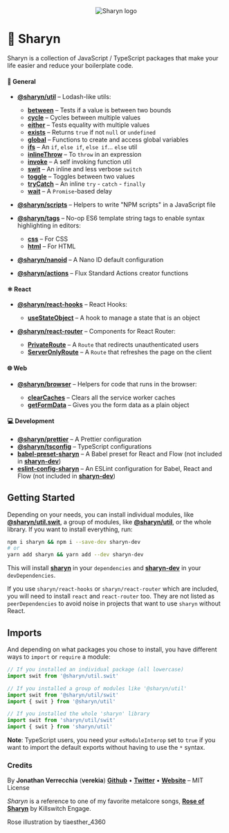 <div align="center">
  <img src="https://user-images.githubusercontent.com/40995577/42487947-ea40d256-840b-11e8-8acc-50e62a3226b7.png" alt="Sharyn logo">
</div>

# 🌹 Sharyn

Sharyn is a collection of JavaScript / TypeScript packages that make your life easier and reduce your boilerplate code.

#### 💯 General

- [**@sharyn/util**](https://github.com/sharynjs/sharyn/blob/master/packages/util/README.md#readme) – Lodash-like utils:
  - [**between**](https://github.com/sharynjs/sharyn/blob/master/packages/util.between/README.md#readme) – Tests if a value is between two bounds
  - [**cycle**](https://github.com/sharynjs/sharyn/blob/master/packages/util.cycle/README.md#readme) – Cycles between multiple values
  - [**either**](https://github.com/sharynjs/sharyn/blob/master/packages/util.either/README.md#readme) – Tests equality with multiple values
  - [**exists**](https://github.com/sharynjs/sharyn/blob/master/packages/util.exists/README.md#readme) – Returns `true` if not `null` or `undefined`
  - [**global**](https://github.com/sharynjs/sharyn/blob/master/packages/util.global/README.md#readme) – Functions to create and access global variables
  - [**ifs**](https://github.com/sharynjs/sharyn/blob/master/packages/util.ifs/README.md#readme) – An `if`, `else if`, `else if`... `else` util
  - [**inlineThrow**](https://github.com/sharynjs/sharyn/blob/master/packages/util.inlineThrow/README.md#readme) – To `throw` in an expression
  - [**invoke**](https://github.com/sharynjs/sharyn/blob/master/packages/util.invoke/README.md#readme) – A self invoking function util
  - [**swit**](https://github.com/sharynjs/sharyn/blob/master/packages/util.swit/README.md#readme) – An inline and less verbose `switch`
  - [**toggle**](https://github.com/sharynjs/sharyn/blob/master/packages/util.toggle/README.md#readme) – Toggles between two values
  - [**tryCatch**](https://github.com/sharynjs/sharyn/blob/master/packages/util.trycatch/README.md#readme) – An inline `try` - `catch` - `finally`
  - [**wait**](https://github.com/sharynjs/sharyn/blob/master/packages/util.wait/README.md#readme) – A `Promise`-based delay

- [**@sharyn/scripts**](https://github.com/sharynjs/sharyn/blob/master/packages/scripts/README.md#readme) – Helpers to write "NPM scripts" in a JavaScript file

- [**@sharyn/tags**](https://github.com/sharynjs/sharyn/blob/master/packages/tags/README.md#readme) – No-op ES6 template string tags to enable syntax highlighting in editors:
  - [**css**](https://github.com/sharynjs/sharyn/blob/master/packages/tags.css/README.md#readme) – For CSS
  - [**html**](https://github.com/sharynjs/sharyn/blob/master/packages/tags.html/README.md#readme) – For HTML

- [**@sharyn/nanoid**](https://github.com/sharynjs/sharyn/blob/master/packages/nanoid/README.md#readme) – A Nano ID default configuration

- [**@sharyn/actions**](https://github.com/sharynjs/sharyn/blob/master/packages/actions/README.md#readme) – Flux Standard Actions creator functions

#### ⚛️ React

- [**@sharyn/react-hooks**](https://github.com/sharynjs/sharyn/blob/master/packages/react-hooks/README.md#readme) – React Hooks:
  - [**useStateObject**](https://github.com/sharynjs/sharyn/blob/master/packages/react-hooks.usestateobject/README.md#readme) – A hook to manage a state that is an object

- [**@sharyn/react-router**](https://github.com/sharynjs/sharyn/blob/master/packages/react-router/README.md#readme) – Components for React Router:
  - [**PrivateRoute**](https://github.com/sharynjs/sharyn/blob/master/packages/react-router.privateroute/README.md#readme) – A `Route` that redirects unauthenticated users
  - [**ServerOnlyRoute**](https://github.com/sharynjs/sharyn/blob/master/packages/react-router.serveronlyroute/README.md#readme) – A `Route` that refreshes the page on the client

#### 🌐 Web

- [**@sharyn/browser**](https://github.com/sharynjs/sharyn/blob/master/packages/browser/README.md#readme) – Helpers for code that runs in the browser:

  - [**clearCaches**](https://github.com/sharynjs/sharyn/blob/master/packages/browser.clearcaches/README.md#readme) – Clears all the service worker caches
  - [**getFormData**](https://github.com/sharynjs/sharyn/blob/master/packages/browser.getformdata/README.md#readme) – Gives you the form data as a plain object

#### 💻 Development

- [**@sharyn/prettier**](https://github.com/sharynjs/sharyn/blob/master/packages/prettier/README.md#readme) – A Prettier configuration
- [**@sharyn/tsconfig**](https://github.com/sharynjs/sharyn/blob/master/packages/tsconfig/README.md#readme) – TypeScript configurations
- [**babel-preset-sharyn**](https://github.com/sharynjs/babel-preset-sharyn/blob/master/README.md#readme) – A Babel preset for React and Flow (not included in [**sharyn-dev**](https://github.com/sharynjs/sharyn/blob/master/packages/_sharyn-dev/README.md#readme))
- [**eslint-config-sharyn**](https://github.com/sharynjs/eslint-config-sharyn) – An ESLint configuration for Babel, React and Flow (not included in [**sharyn-dev**](https://github.com/sharynjs/sharyn/blob/master/packages/_sharyn-dev/README.md#readme))

## Getting Started

Depending on your needs, you can install individual modules, like [**@sharyn/util.swit**](https://github.com/sharynjs/sharyn/blob/master/packages/util.swit/README.md#readme), a group of modules, like [**@sharyn/util**](https://github.com/sharynjs/sharyn/blob/master/packages/util/README.md#readme), or the whole library. If you want to install everything, run:

```sh
npm i sharyn && npm i --save-dev sharyn-dev
# or
yarn add sharyn && yarn add --dev sharyn-dev
```

This will install [**sharyn**](https://github.com/sharynjs/sharyn/blob/master/packages/_sharyn/README.md#readme) in your `dependencies` and [**sharyn-dev**](https://github.com/sharynjs/sharyn/blob/master/packages/_sharyn-dev/README.md#readme) in your `devDependencies`.

If you use `sharyn/react-hooks` or `sharyn/react-router` which are included, you will need to install `react` and `react-router` too. They are not listed as `peerDependencies` to avoid noise in projects that want to use `sharyn` without React.

## Imports

And depending on what packages you chose to install, you have different ways to `import` or `require` a module:

```js
// If you installed an individual package (all lowercase)
import swit from '@sharyn/util.swit'

// If you installed a group of modules like '@sharyn/util'
import swit from '@sharyn/util/swit'
import { swit } from '@sharyn/util'

// If you installed the whole 'sharyn' library
import swit from 'sharyn/util/swit'
import { swit } from 'sharyn/util'
```

**Note**: TypeScript users, you need your `esModuleInterop` set to `true` if you want to import the default exports without having to use the `*` syntax.

### Credits

By **Jonathan Verrecchia** (**verekia**) [**Github**](https://github.com/verekia) • [**Twitter**](https://twitter.com/verekia) • [**Website**](https://verekia.com) – MIT License

_Sharyn_ is a reference to one of my favorite metalcore songs, [**Rose of Sharyn**](https://www.youtube.com/watch?v=PgMsACFMIq8) by Killswitch Engage.

Rose illustration by tiaesther_4360
